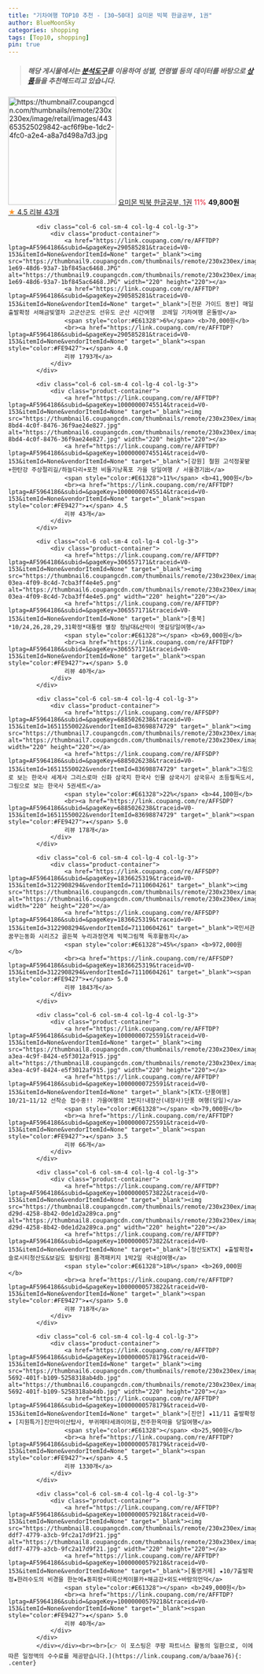```yaml
---
title: "기차여행 TOP10 추천 - [30~50대] 요미몬 빅북 한글공부, 1권"
author: BlueMoonSky
categories: shopping
tags: [Top10, shopping]
pin: true
---
```


> ##### 해당 게시물에서는 [**분석도구**](https://itemscout.io/)를 이용하여 **성별**, **연령별** 등의 데이터를 바탕으로 [**상품**](https://link.coupang.com/a/baae76)들을 추천해드리고 있습니다.
<div class="container"><div class="row">
            <div class="col-6 col-sm-4 col-lg-4 col-lg-3">
                <div class="product-container">
                    <a href="https://link.coupang.com/re/AFFSDP?lptag=AF5964186&subid=&pageKey=7400165234&traceid=V0-153&itemId=19152344844&vendorItemId=75421956747" target="_blank"><img src="https://thumbnail7.coupangcdn.com/thumbnails/remote/230x230ex/image/retail/images/443653525029842-acf6f9be-1dc2-4fc0-a2e4-a8a7d498a7d3.jpg" alt="https://thumbnail7.coupangcdn.com/thumbnails/remote/230x230ex/image/retail/images/443653525029842-acf6f9be-1dc2-4fc0-a2e4-a8a7d498a7d3.jpg" width="220" height="220"></a>
                    <a href="https://link.coupang.com/re/AFFSDP?lptag=AF5964186&subid=&pageKey=7400165234&traceid=V0-153&itemId=19152344844&vendorItemId=75421956747" target="_blank">요미몬 빅북 한글공부, 1권</a>
                    <span style="color:#E61328">11%</span> <b>49,800원</b>
                    <br><a href="https://link.coupang.com/re/AFFSDP?lptag=AF5964186&subid=&pageKey=7400165234&traceid=V0-153&itemId=19152344844&vendorItemId=75421956747" target="_blank"><span style="color:#FE9427">★</span> 4.5
                    리뷰 43개</a>
                </div>
            </div>
            
            <div class="col-6 col-sm-4 col-lg-4 col-lg-3">
                <div class="product-container">
                    <a href="https://link.coupang.com/re/AFFTDP?lptag=AF5964186&subid=&pageKey=290585281&traceid=V0-153&itemId=None&vendorItemId=None" target="_blank"><img src="https://thumbnail9.coupangcdn.com/thumbnails/remote/230x230ex/image/travel_reactor/travelSeller/common/A00190298/c0ad1977-1e69-48d6-93a7-1bf845ac6468.JPG" alt="https://thumbnail9.coupangcdn.com/thumbnails/remote/230x230ex/image/travel_reactor/travelSeller/common/A00190298/c0ad1977-1e69-48d6-93a7-1bf845ac6468.JPG" width="220" height="220"></a>
                    <a href="https://link.coupang.com/re/AFFTDP?lptag=AF5964186&subid=&pageKey=290585281&traceid=V0-153&itemId=None&vendorItemId=None" target="_blank">[전문 가이드 동반] 매일 출발확정 서해금빛열차 고군산군도 선유도 군산 시간여행  코레일 기차여행 온돌방</a>
                    <span style="color:#E61328">6%</span> <b>70,000원</b>
                    <br><a href="https://link.coupang.com/re/AFFTDP?lptag=AF5964186&subid=&pageKey=290585281&traceid=V0-153&itemId=None&vendorItemId=None" target="_blank"><span style="color:#FE9427">★</span> 4.0
                    리뷰 1793개</a>
                </div>
            </div>
            
            <div class="col-6 col-sm-4 col-lg-4 col-lg-3">
                <div class="product-container">
                    <a href="https://link.coupang.com/re/AFFTDP?lptag=AF5964186&subid=&pageKey=10000000745514&traceid=V0-153&itemId=None&vendorItemId=None" target="_blank"><img src="https://thumbnail6.coupangcdn.com/thumbnails/remote/230x230ex/image/travel_reactor/travelSeller/common/A00013976/9f5e2c3d-8bd4-4c0f-8476-36f9ae24e827.jpg" alt="https://thumbnail6.coupangcdn.com/thumbnails/remote/230x230ex/image/travel_reactor/travelSeller/common/A00013976/9f5e2c3d-8bd4-4c0f-8476-36f9ae24e827.jpg" width="220" height="220"></a>
                    <a href="https://link.coupang.com/re/AFFTDP?lptag=AF5964186&subid=&pageKey=10000000745514&traceid=V0-153&itemId=None&vendorItemId=None" target="_blank">[강원] 철원 고석정꽃밭+한탄강 주상절리길/하늘다리+포천 비둘기낭폭포 가을 당일여행 / 서울경기出</a>
                    <span style="color:#E61328">11%</span> <b>41,900원</b>
                    <br><a href="https://link.coupang.com/re/AFFTDP?lptag=AF5964186&subid=&pageKey=10000000745514&traceid=V0-153&itemId=None&vendorItemId=None" target="_blank"><span style="color:#FE9427">★</span> 4.5
                    리뷰 43개</a>
                </div>
            </div>
            
            <div class="col-6 col-sm-4 col-lg-4 col-lg-3">
                <div class="product-container">
                    <a href="https://link.coupang.com/re/AFFTDP?lptag=AF5964186&subid=&pageKey=306557171&traceid=V0-153&itemId=None&vendorItemId=None" target="_blank"><img src="https://thumbnail6.coupangcdn.com/thumbnails/remote/230x230ex/image/travel_reactor/travelSeller/common/A00035609/3eb8e2c6-03ea-4f09-8c4d-7cba3ff4e4e5.png" alt="https://thumbnail6.coupangcdn.com/thumbnails/remote/230x230ex/image/travel_reactor/travelSeller/common/A00035609/3eb8e2c6-03ea-4f09-8c4d-7cba3ff4e4e5.png" width="220" height="220"></a>
                    <a href="https://link.coupang.com/re/AFFTDP?lptag=AF5964186&subid=&pageKey=306557171&traceid=V0-153&itemId=None&vendorItemId=None" target="_blank">[충북] *10/24,26,28,29,31확정*대통령 별장 청남대&산막이 옛길당일여행</a>
                    <span style="color:#E61328"></span> <b>69,000원</b>
                    <br><a href="https://link.coupang.com/re/AFFTDP?lptag=AF5964186&subid=&pageKey=306557171&traceid=V0-153&itemId=None&vendorItemId=None" target="_blank"><span style="color:#FE9427">★</span> 5.0
                    리뷰 40개</a>
                </div>
            </div>
            
            <div class="col-6 col-sm-4 col-lg-4 col-lg-3">
                <div class="product-container">
                    <a href="https://link.coupang.com/re/AFFSDP?lptag=AF5964186&subid=&pageKey=6885026238&traceid=V0-153&itemId=16511550022&vendorItemId=83698874729" target="_blank"><img src="https://thumbnail7.coupangcdn.com/thumbnails/remote/230x230ex/image/vendor_inventory/81f9/ae6149519c9b558ff6ee5fb51d207544d894f2bf99926066d29524957ad1.jpg" alt="https://thumbnail7.coupangcdn.com/thumbnails/remote/230x230ex/image/vendor_inventory/81f9/ae6149519c9b558ff6ee5fb51d207544d894f2bf99926066d29524957ad1.jpg" width="220" height="220"></a>
                    <a href="https://link.coupang.com/re/AFFSDP?lptag=AF5964186&subid=&pageKey=6885026238&traceid=V0-153&itemId=16511550022&vendorItemId=83698874729" target="_blank">그림으로 보는 한국사 세계사 그리스로마 신화 삼국지 한국사 인물 삼국사기 삼국유사 초등필독도서, 그림으로 보는 한국사 5권세트</a>
                    <span style="color:#E61328">22%</span> <b>44,100원</b>
                    <br><a href="https://link.coupang.com/re/AFFSDP?lptag=AF5964186&subid=&pageKey=6885026238&traceid=V0-153&itemId=16511550022&vendorItemId=83698874729" target="_blank"><span style="color:#FE9427">★</span> 5.0
                    리뷰 178개</a>
                </div>
            </div>
            
            <div class="col-6 col-sm-4 col-lg-4 col-lg-3">
                <div class="product-container">
                    <a href="https://link.coupang.com/re/AFFSDP?lptag=AF5964186&subid=&pageKey=1836625319&traceid=V0-153&itemId=3122908294&vendorItemId=71110604261" target="_blank"><img src="https://thumbnail6.coupangcdn.com/thumbnails/remote/230x230ex/image/vendor_inventory/ff84/a145f013befd342c9c61508f0eca7dd3c1230a4198fa557f5727cca3140c.jpg" alt="https://thumbnail6.coupangcdn.com/thumbnails/remote/230x230ex/image/vendor_inventory/ff84/a145f013befd342c9c61508f0eca7dd3c1230a4198fa557f5727cca3140c.jpg" width="220" height="220"></a>
                    <a href="https://link.coupang.com/re/AFFSDP?lptag=AF5964186&subid=&pageKey=1836625319&traceid=V0-153&itemId=3122908294&vendorItemId=71110604261" target="_blank">국민서관 꿈꾸는동화 시리즈2 골든북 누리과정연계 빅북그림책 독후활동지</a>
                    <span style="color:#E61328">45%</span> <b>972,000원</b>
                    <br><a href="https://link.coupang.com/re/AFFSDP?lptag=AF5964186&subid=&pageKey=1836625319&traceid=V0-153&itemId=3122908294&vendorItemId=71110604261" target="_blank"><span style="color:#FE9427">★</span> 5.0
                    리뷰 1843개</a>
                </div>
            </div>
            
            <div class="col-6 col-sm-4 col-lg-4 col-lg-3">
                <div class="product-container">
                    <a href="https://link.coupang.com/re/AFFTDP?lptag=AF5964186&subid=&pageKey=10000000725591&traceid=V0-153&itemId=None&vendorItemId=None" target="_blank"><img src="https://thumbnail8.coupangcdn.com/thumbnails/remote/230x230ex/image/travel_reactor/travelSeller/common/A00204781/b974af95-a3ea-4c9f-8424-e5f3012af915.jpg" alt="https://thumbnail8.coupangcdn.com/thumbnails/remote/230x230ex/image/travel_reactor/travelSeller/common/A00204781/b974af95-a3ea-4c9f-8424-e5f3012af915.jpg" width="220" height="220"></a>
                    <a href="https://link.coupang.com/re/AFFTDP?lptag=AF5964186&subid=&pageKey=10000000725591&traceid=V0-153&itemId=None&vendorItemId=None" target="_blank">[KTX-단풍여행] 10/21~11/12 선착순 접수중!! 가을여행의 1번지!내장산(내장사)단풍 여행(당일)</a>
                    <span style="color:#E61328"></span> <b>79,000원</b>
                    <br><a href="https://link.coupang.com/re/AFFTDP?lptag=AF5964186&subid=&pageKey=10000000725591&traceid=V0-153&itemId=None&vendorItemId=None" target="_blank"><span style="color:#FE9427">★</span> 3.5
                    리뷰 66개</a>
                </div>
            </div>
            
            <div class="col-6 col-sm-4 col-lg-4 col-lg-3">
                <div class="product-container">
                    <a href="https://link.coupang.com/re/AFFTDP?lptag=AF5964186&subid=&pageKey=10000000573822&traceid=V0-153&itemId=None&vendorItemId=None" target="_blank"><img src="https://thumbnail8.coupangcdn.com/thumbnails/remote/230x230ex/image/travel_reactor/travelSeller/common/A00062363/d708f4a7-d29d-4258-8b42-0de1d2a289ca.png" alt="https://thumbnail8.coupangcdn.com/thumbnails/remote/230x230ex/image/travel_reactor/travelSeller/common/A00062363/d708f4a7-d29d-4258-8b42-0de1d2a289ca.png" width="220" height="220"></a>
                    <a href="https://link.coupang.com/re/AFFTDP?lptag=AF5964186&subid=&pageKey=10000000573822&traceid=V0-153&itemId=None&vendorItemId=None" target="_blank">[청산도KTX] ★출발확정★슬로시티청산도&보길도 힐링타임 품격패키지 1박2일 국내섬여행</a>
                    <span style="color:#E61328">18%</span> <b>269,000원</b>
                    <br><a href="https://link.coupang.com/re/AFFTDP?lptag=AF5964186&subid=&pageKey=10000000573822&traceid=V0-153&itemId=None&vendorItemId=None" target="_blank"><span style="color:#FE9427">★</span> 5.0
                    리뷰 718개</a>
                </div>
            </div>
            
            <div class="col-6 col-sm-4 col-lg-4 col-lg-3">
                <div class="product-container">
                    <a href="https://link.coupang.com/re/AFFTDP?lptag=AF5964186&subid=&pageKey=10000000578179&traceid=V0-153&itemId=None&vendorItemId=None" target="_blank"><img src="https://thumbnail6.coupangcdn.com/thumbnails/remote/230x230ex/image/travel_reactor/travelSeller/common/A00006016/f839ec61-5692-401f-b109-5258318ab4db.jpg" alt="https://thumbnail6.coupangcdn.com/thumbnails/remote/230x230ex/image/travel_reactor/travelSeller/common/A00006016/f839ec61-5692-401f-b109-5258318ab4db.jpg" width="220" height="220"></a>
                    <a href="https://link.coupang.com/re/AFFTDP?lptag=AF5964186&subid=&pageKey=10000000578179&traceid=V0-153&itemId=None&vendorItemId=None" target="_blank">[진안] ★11/11 출발확정★ [지원특가]진안마이산탑사, 부귀메타세콰이어길,전주한옥마을 당일여행</a>
                    <span style="color:#E61328"></span> <b>25,900원</b>
                    <br><a href="https://link.coupang.com/re/AFFTDP?lptag=AF5964186&subid=&pageKey=10000000578179&traceid=V0-153&itemId=None&vendorItemId=None" target="_blank"><span style="color:#FE9427">★</span> 4.5
                    리뷰 1330개</a>
                </div>
            </div>
            
            <div class="col-6 col-sm-4 col-lg-4 col-lg-3">
                <div class="product-container">
                    <a href="https://link.coupang.com/re/AFFTDP?lptag=AF5964186&subid=&pageKey=10000000579218&traceid=V0-153&itemId=None&vendorItemId=None" target="_blank"><img src="https://thumbnail8.coupangcdn.com/thumbnails/remote/230x230ex/image/travel_reactor/travelSeller/common/A00280307/0773cafd-ddf7-4779-a3cb-9fc2a17d9f21.jpg" alt="https://thumbnail8.coupangcdn.com/thumbnails/remote/230x230ex/image/travel_reactor/travelSeller/common/A00280307/0773cafd-ddf7-4779-a3cb-9fc2a17d9f21.jpg" width="220" height="220"></a>
                    <a href="https://link.coupang.com/re/AFFTDP?lptag=AF5964186&subid=&pageKey=10000000579218&traceid=V0-153&itemId=None&vendorItemId=None" target="_blank">[통영거제] ★10/7출발확정★한려수도의 비경을 한눈에★동피랑+미륵산케이블카+해금강+외도+바람의언덕</a>
                    <span style="color:#E61328"></span> <b>249,000원</b>
                    <br><a href="https://link.coupang.com/re/AFFTDP?lptag=AF5964186&subid=&pageKey=10000000579218&traceid=V0-153&itemId=None&vendorItemId=None" target="_blank"><span style="color:#FE9427">★</span> 5.0
                    리뷰 40개</a>
                </div>
            </div>
            </div></div><br><br>[👉 이 포스팅은 쿠팡 파트너스 활동의 일환으로, 이에 따른 일정액의 수수료를 제공받습니다.](https://link.coupang.com/a/baae76){: .center}